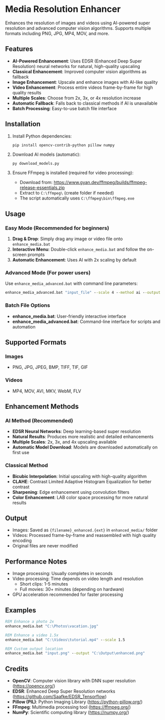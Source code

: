 # Media Resolution Enhancer

Enhances the resolution of images and videos using AI-powered super resolution and advanced computer vision algorithms. Supports multiple formats including PNG, JPG, MP4, MOV, and more.

## Features

- **AI-Powered Enhancement**: Uses EDSR (Enhanced Deep Super Resolution) neural networks for natural, high-quality upscaling
- **Classical Enhancement**: Improved computer vision algorithms as fallback
- **Image Enhancement**: Upscale and enhance images with AI-like quality
- **Video Enhancement**: Process entire videos frame-by-frame for high quality results
- **Multiple Scales**: Choose from 2x, 3x, or 4x resolution increase
- **Automatic Fallback**: Falls back to classical methods if AI is unavailable
- **Batch Processing**: Easy-to-use batch file interface

## Installation

1. Install Python dependencies:
   ```
   pip install opencv-contrib-python pillow numpy
   ```

2. Download AI models (automatic):
   ```bash
   py download_models.py
   ```

3. Ensure FFmpeg is installed (required for video processing):
   - Download from: https://www.gyan.dev/ffmpeg/builds/ffmpeg-release-essentials.zip
   - Extract to `C:\ffmpeg\` (create folder if needed)
   - The script automatically uses `C:\ffmpeg\bin\ffmpeg.exe`

## Usage

### Easy Mode (Recommended for beginners)
1. **Drag & Drop**: Simply drag any image or video file onto `enhance_media.bat`
2. **Interactive Menu**: Double-click `enhance_media.bat` and follow the on-screen prompts
3. **Automatic Enhancement**: Uses AI with 2x scaling by default

### Advanced Mode (For power users)
Use `enhance_media_advanced.bat` with command line parameters:
```cmd
enhance_media_advanced.bat "input_file" --scale 4 --method ai --output "custom_output.jpg"
```

### Batch File Options
- **enhance_media.bat**: User-friendly interactive interface
- **enhance_media_advanced.bat**: Command-line interface for scripts and automation

## Supported Formats

### Images
- PNG, JPG, JPEG, BMP, TIFF, TIF, GIF

### Videos
- MP4, MOV, AVI, MKV, WebM, FLV

## Enhancement Methods

### AI Method (Recommended)
- **EDSR Neural Networks**: Deep learning-based super resolution
- **Natural Results**: Produces more realistic and detailed enhancements
- **Multiple Scales**: 2x, 3x, and 4x upscaling available
- **Automatic Model Download**: Models are downloaded automatically on first use

### Classical Method
- **Bicubic Interpolation**: Initial upscaling with high-quality algorithm
- **CLAHE**: Contrast Limited Adaptive Histogram Equalization for better contrast
- **Sharpening**: Edge enhancement using convolution filters
- **Color Enhancement**: LAB color space processing for more natural results

## Output

- Images: Saved as `{filename}_enhanced.{ext}` in `enhanced_media/` folder
- Videos: Processed frame-by-frame and reassembled with high quality encoding
- Original files are never modified

## Performance Notes

- Image processing: Usually completes in seconds
- Video processing: Time depends on video length and resolution
  - Short clips: 1-5 minutes
  - Full movies: 30+ minutes (depending on hardware)
- GPU acceleration recommended for faster processing

## Examples

```cmd
REM Enhance a photo 2x
enhance_media.bat "C:\Photos\vacation.jpg"

REM Enhance a video 1.5x
enhance_media.bat "C:\Videos\tutorial.mp4" --scale 1.5

REM Custom output location
enhance_media.bat "input.png" --output "C:\Output\enhanced.png"
```

## Credits

- **OpenCV**: Computer vision library with DNN super resolution (https://opencv.org/)
- **EDSR**: Enhanced Deep Super Resolution networks (https://github.com/Saafke/EDSR_Tensorflow)
- **Pillow (PIL)**: Python Imaging Library (https://python-pillow.org/)
- **FFmpeg**: Multimedia processing tool (https://ffmpeg.org/)
- **NumPy**: Scientific computing library (https://numpy.org/)